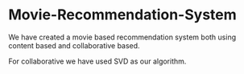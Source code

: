 # Movie-Recommendation-System

We have created a movie based recommendation system both using content based and collaborative based.

For collaborative we have used SVD as our algorithm.
